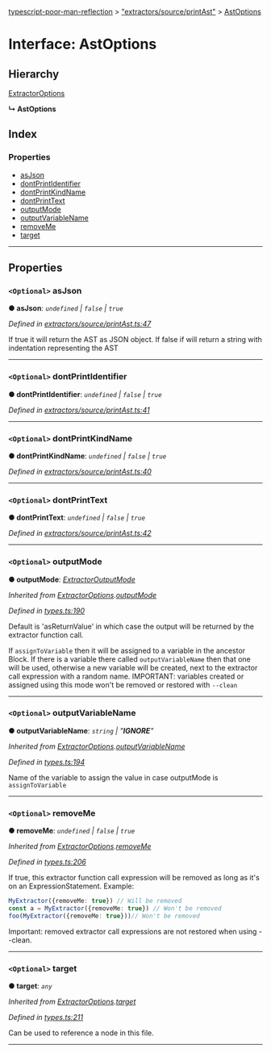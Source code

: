 [typescript-poor-man-reflection](../README.md) > ["extractors/source/printAst"](../modules/_extractors_source_printast_.md) > [AstOptions](../interfaces/_extractors_source_printast_.astoptions.md)

# Interface: AstOptions

## Hierarchy

 [ExtractorOptions](_types_.extractoroptions.md)

**↳ AstOptions**

## Index

### Properties

* [asJson](_extractors_source_printast_.astoptions.md#asjson)
* [dontPrintIdentifier](_extractors_source_printast_.astoptions.md#dontprintidentifier)
* [dontPrintKindName](_extractors_source_printast_.astoptions.md#dontprintkindname)
* [dontPrintText](_extractors_source_printast_.astoptions.md#dontprinttext)
* [outputMode](_extractors_source_printast_.astoptions.md#outputmode)
* [outputVariableName](_extractors_source_printast_.astoptions.md#outputvariablename)
* [removeMe](_extractors_source_printast_.astoptions.md#removeme)
* [target](_extractors_source_printast_.astoptions.md#target)

---

## Properties

<a id="asjson"></a>

### `<Optional>` asJson

**● asJson**: *`undefined` \| `false` \| `true`*

*Defined in [extractors/source/printAst.ts:47](https://github.com/cancerberoSgx/typescript-poor-man-reflection/blob/49486d2/src/extractors/source/printAst.ts#L47)*

If true it will return the AST as JSON object. If false if will return a string with indentation representing the AST

___
<a id="dontprintidentifier"></a>

### `<Optional>` dontPrintIdentifier

**● dontPrintIdentifier**: *`undefined` \| `false` \| `true`*

*Defined in [extractors/source/printAst.ts:41](https://github.com/cancerberoSgx/typescript-poor-man-reflection/blob/49486d2/src/extractors/source/printAst.ts#L41)*

___
<a id="dontprintkindname"></a>

### `<Optional>` dontPrintKindName

**● dontPrintKindName**: *`undefined` \| `false` \| `true`*

*Defined in [extractors/source/printAst.ts:40](https://github.com/cancerberoSgx/typescript-poor-man-reflection/blob/49486d2/src/extractors/source/printAst.ts#L40)*

___
<a id="dontprinttext"></a>

### `<Optional>` dontPrintText

**● dontPrintText**: *`undefined` \| `false` \| `true`*

*Defined in [extractors/source/printAst.ts:42](https://github.com/cancerberoSgx/typescript-poor-man-reflection/blob/49486d2/src/extractors/source/printAst.ts#L42)*

___
<a id="outputmode"></a>

### `<Optional>` outputMode

**● outputMode**: *[ExtractorOutputMode](../modules/_types_.md#extractoroutputmode)*

*Inherited from [ExtractorOptions](_types_.extractoroptions.md).[outputMode](_types_.extractoroptions.md#outputmode)*

*Defined in [types.ts:190](https://github.com/cancerberoSgx/typescript-poor-man-reflection/blob/49486d2/src/types.ts#L190)*

Default is 'asReturnValue' in which case the output will be returned by the extractor function call.

If `assignToVariable` then it will be assigned to a variable in the ancestor Block. If there is a variable there called `outputVariableName` then that one will be used, otherwise a new variable will be created, next to the extractor call expression with a random name. IMPORTANT: variables created or assigned using this mode won't be removed or restored with `--clean`

___
<a id="outputvariablename"></a>

### `<Optional>` outputVariableName

**● outputVariableName**: *`string` \| "__IGNORE__"*

*Inherited from [ExtractorOptions](_types_.extractoroptions.md).[outputVariableName](_types_.extractoroptions.md#outputvariablename)*

*Defined in [types.ts:194](https://github.com/cancerberoSgx/typescript-poor-man-reflection/blob/49486d2/src/types.ts#L194)*

Name of the variable to assign the value in case outputMode is `assignToVariable`

___
<a id="removeme"></a>

### `<Optional>` removeMe

**● removeMe**: *`undefined` \| `false` \| `true`*

*Inherited from [ExtractorOptions](_types_.extractoroptions.md).[removeMe](_types_.extractoroptions.md#removeme)*

*Defined in [types.ts:206](https://github.com/cancerberoSgx/typescript-poor-man-reflection/blob/49486d2/src/types.ts#L206)*

If true, this extractor function call expression will be removed as long as it's on an ExpressionStatement. Example:

```ts
MyExtractor({removeMe: true}) // Will be removed
const a = MyExtractor({removeMe: true}) // Won't be removed
foo(MyExtractor({removeMe: true}))// Won't be removed
```

Important: removed extractor call expressions are not restored when using --clean.

___
<a id="target"></a>

### `<Optional>` target

**● target**: *`any`*

*Inherited from [ExtractorOptions](_types_.extractoroptions.md).[target](_types_.extractoroptions.md#target)*

*Defined in [types.ts:211](https://github.com/cancerberoSgx/typescript-poor-man-reflection/blob/49486d2/src/types.ts#L211)*

Can be used to reference a node in this file.

___

